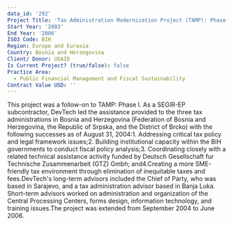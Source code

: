 ```yaml
---
data_id: '292'
Project Title: 'Tax Administration Modernization Project (TAMP): Phase II'
Start Year: '2003'
End Year: '2006'
ISO3 Code: BIH
Region: Europe and Eurasia
Country: Bosnia and Herzegovina
Client/ Donor: USAID
Is Current Project? (true/false): false
Practice Area:
  - Public Financial Management and Fiscal Sustainability
Contract Value USD: ''
---
```

This project was a follow-on to TAMP: Phase I. As a SEGIR-EP subcontractor, DevTech led the assistance provided to the three tax administrations in Bosnia and Herzegovina (Federation of Bosnia and Herzegovina, the Republic of Srpska, and the District of Brcko) with the following successes as of August 31, 2004:1. Addressing critical tax policy and legal framework issues;2. Building institutional capacity within the BiH governments to conduct fiscal policy analysis;3. Coordinating closely with a related technical assistance activity funded by Deutsch Gesellschaft fur Technische Zusammenarbeit (GTZ) Gmbh; and4.Creating a more SME-friendly tax environment through elimination of inequitable taxes and fees.DevTech's long-term advisors included the Chief of Party, who was based in Sarajevo, and a tax administration advisor based in Banja Luka. Short-term advisors worked on administration and organization of the Central Processing Centers, forms design, information technology, and training issues.The project was extended from September 2004 to June 2006.